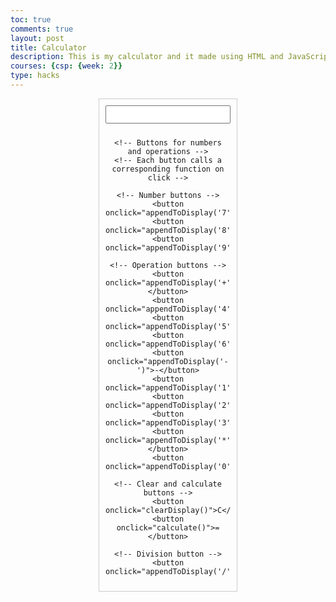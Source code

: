 ```yaml
---
toc: true
comments: true
layout: post
title: Calculator
description: This is my calculator and it made using HTML and JavaScript.
courses: {csp: {week: 2}}
type: hacks
---
```


<!DOCTYPE html>
<html lang="en">
<head>
<meta charset="UTF-8">
<meta name="viewport" content="width=device-width, initial-scale=1.0">
<title>Calculator</title>
<style>
  /* Styling for the calculator */
  body {
    font-family: Arial, sans-serif;
  }
  .calculator {
    width: 200px;
    border: 1px solid #ccc;
    padding: 10px;
    text-align: center;
    margin: 0 auto;
  }
  input[type="text"] {
    width: 100%;
    margin-bottom: 10px;
    padding: 5px;
  }
  button {
    width: 48%;
    padding: 5px;
    margin: 2%;
    font-size: 16px;
  }
</style>
</head>
<body>
  <div class="calculator">
    <!-- Display for the calculator -->
    <input type="text" id="display" readonly>

    <!-- Buttons for numbers and operations -->
    <!-- Each button calls a corresponding function on click -->

    <!-- Number buttons -->
    <button onclick="appendToDisplay('7')">7</button>
    <button onclick="appendToDisplay('8')">8</button>
    <button onclick="appendToDisplay('9')">9</button>

    <!-- Operation buttons -->
    <button onclick="appendToDisplay('+')">+</button>
    <button onclick="appendToDisplay('4')">4</button>
    <button onclick="appendToDisplay('5')">5</button>
    <button onclick="appendToDisplay('6')">6</button>
    <button onclick="appendToDisplay('-')">-</button>
    <button onclick="appendToDisplay('1')">1</button>
    <button onclick="appendToDisplay('2')">2</button>
    <button onclick="appendToDisplay('3')">3</button>
    <button onclick="appendToDisplay('*')">*</button>
    <button onclick="appendToDisplay('0')">0</button>

    <!-- Clear and calculate buttons -->
    <button onclick="clearDisplay()">C</button>
    <button onclick="calculate()">=</button>

    <!-- Division button -->
    <button onclick="appendToDisplay('/')">/</button>
  </div>

  <script>
    // Get a reference to the display element
    const display = document.getElementById('display');

    // Function to append a value to the display
    function appendToDisplay(value) {
      display.value += value;
    }

    // Function to clear the display
    function clearDisplay() {
      display.value = '';
    }

    // Function to perform the calculation
    function calculate() {
      try {
        // Use eval to evaluate the expression in the display
        display.value = eval(display.value);
      } catch (error) {
        // Display "Error" if an exception occurs during evaluation
        display.value = 'Error';
      }
    }
  </script>
</body>
</html>
